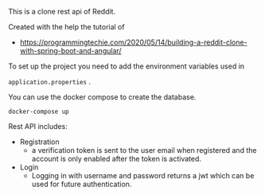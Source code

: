 This is a clone rest api of Reddit.

Created with the help the tutorial of 
- https://programmingtechie.com/2020/05/14/building-a-reddit-clone-with-spring-boot-and-angular/

To set up the project you need to add the environment variables used in 

`application.properties` .

You can use the docker compose to create the database. 
 
`docker-compose up`

Rest API includes:
- Registration
  - a verification token is sent to the user email when registered and the account is only enabled after the token is activated.
- Login
  - Logging in with username and password returns a jwt which can be used for future authentication.